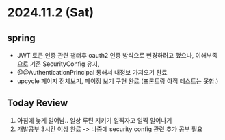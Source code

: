 # 2024.11.2 (Sat)

## spring
- JWT 토큰 인증 관련 챕터후 oauth2 인증 방식으로 변경하려고 했으나, 이해부족으로 기존 SecurityConfig 유지,
- @@AuthenticationPrincipal 통해서 내정보 가져오기 완료
- upcycle 페이지 전체보기, 페이징 보기 구현 완료 (프론트랑 아직 테스트는 못함.)

## Today Review
1. 아침에 늦게 일어남.. 일상 루틴 지키기 일찍자고 일찍 일어나기
2. 개발공부 3시간 이상 완료 -> 나중에 security config 관련 추가 공부 필요
